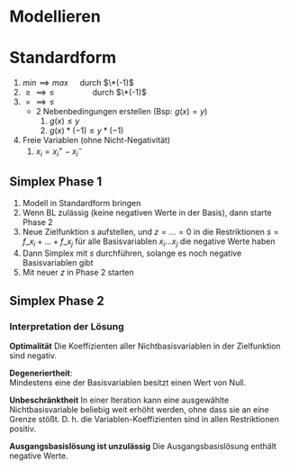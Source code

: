 # Modellieren

# Standardform

1. $min \implies max \quad$ durch $\*(-1)$ 
1. $\ge \implies \le \qquad\qquad$ durch $\*(-1)$
1. $= \implies \le$
   * 2 Nebenbedingungen erstellen (Bsp: $g(x) = y$)
     1. $g(x) \le y$
     1. $g(x) * (-1) \le y * (-1)$
1. Freie Variablen (ohne Nicht-Negativität)
   1. $x_i = x_i^+ - x_i^-$

## Simplex Phase 1

1. Modell in Standardform bringen
1. Wenn BL zulässig (keine negativen Werte in der Basis), dann starte Phase 2
1. Neue Zielfunktion $s$ aufstellen, und $z = ... = 0$ in die Restriktionen
   $s= f\_{x_i} +...+f\_{x_j}$ für alle Basisvariablen $x_i ... x_j$ die negative Werte haben
1. Dann Simplex mit $s$ durchführen, solange es noch negative Basisvariablen gibt
1. Mit neuer $z$ in Phase 2 starten

## Simplex Phase 2

### Interpretation der Lösung

**Optimalität**
Die Koeffizienten aller Nichtbasisvariablen in der Zielfunktion sind negativ.

**Degeneriertheit**:  
Mindestens eine der Basisvariablen besitzt einen Wert von Null.

**Unbeschränktheit**
In einer Iteration kann eine ausgewählte Nichtbasisvariable beliebig weit erhöht werden, ohne dass sie an eine Grenze stößt. 
D. h. die Variablen-Koeffizienten sind in allen Restriktionen positiv.

**Ausgangsbasislösung ist unzulässig**
Die Ausgangsbasislösung enthält negative Werte.
